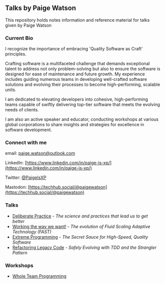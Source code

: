 
## Talks by Paige Watson
This repository holds notes information and reference material for talks given by Paige Watson

### Current Bio
I recognize the importance of embracing 'Quality Software as Craft' principles.

Crafting software is a multifaceted challenge that demands exceptional talent to address not only problem-solving but also to ensure the software is designed for ease of maintenance and future growth. My experience includes guiding numerous teams in developing well-crafted software solutions and evolving their processes to become high-performing, scalable units.

I am dedicated to elevating developers into cohesive, high-performing teams capable of swiftly delivering top-tier software that meets the evolving needs of clients.

I am also an active speaker and educator, conducting workshops at various global corporations to share insights and strategies for excellence in software development.

### Connect with me

email: [paige.watson@outlook.com](mailto:paige.watson@outlook.com)

LinkedIn:  [https://www.linkedin.com/in/paige-is-xp/](https://www.linkedin.com/in/paige-is-xp/)

Twitter: [@PaigeIsXP](https://twitter.com/paigeisxp)

Mastodon:  [https://techhub.social/@paigewatson](https://techhub.social/@paigewatson)

### Talks

- [Deliberate Practice](https://github.com/MyTurnyet/Talks/tree/main/deliberate-practice) - *The science and practices that lead us to get better*
- [Working the way we want!](https://github.com/MyTurnyet/Talks/tree/main/working-the-way-we-want) - *The evolution of Fluid Scaling Adaptive Technology (FAST)*
- [Extreme Programming](https://github.com/MyTurnyet/Talks/tree/main/extremem-programming) - *The Secret Sauce for High-Speed, Quality Software*
- [Refactoring Legacy Code](https://github.com/MyTurnyet/Talks/tree/main/refactoring-legacy-code) - *Safely Evolving with TDD and the Strangler Pattern* 
### Workshops

- [Whole Team Programming](https://github.com/MyTurnyet/Talks/tree/main/whole-team-programming)
